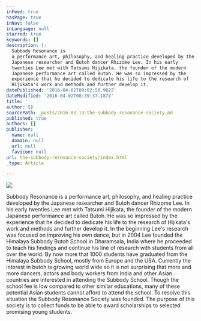 ```yaml
---
inFeed: true
hasPage: true
inNav: false
inLanguage: null
starred: true
keywords: []
description: |-
  Subbody Resonance is
  a performance art, philosophy, and healing practice developed by the
  Japanese researcher and Butoh dancer Rhizome Lee. In his early
  twenties Lee met with Tatsumi Hijikata, the founder of the modern
  Japanese performance art called Butoh. He was so impressed by the
  experience that he decided to dedicate his life to the research of
  Hijikata's work and methods and further develop it.
datePublished: '2016-04-02T09:02:50.962Z'
dateModified: '2016-04-02T08:39:37.187Z'
title: ''
author: []
sourcePath: _posts/2016-03-13-the-subbody-resonance-society.md
published: true
authors: []
publisher:
  name: null
  domain: null
  url: null
  favicon: null
url: the-subbody-resonance-society/index.html
_type: Article

---
```

![](https://the-grid-user-content.s3-us-west-2.amazonaws.com/7923ffad-2240-4854-b7cf-061c0c878eb9.jpg)

Subbody Resonance is
a performance art, philosophy, and healing practice developed by the
Japanese researcher and Butoh dancer Rhizome Lee. In his early
twenties Lee met with Tatsumi Hijikata, the founder of the modern
Japanese performance art called Butoh. He was so impressed by the
experience that he decided to dedicate his life to the research of
Hijikata's work and methods and further develop it. In the beginning
Lee's research was focused on improving his own dance, but in 2004
Lee founded the Himalaya Subbody Butoh School in Dharamsala, India
where he proceeded to teach his findings and continue his line of
research with students from all over the world. By now more that 1000
students have graduated from the Himalaya Subbody School, mostly from
Europe and the USA. Currently the
interest in butoh is growing world wide so it is not surprising that
more and more dancers, actors and body workers from India and other
Asian countries are interested in attending the Subbody School. Though the school fee is low compared to other similar educations,
many of these potential Asian students cannot afford to attend the
school. To resolve this
situation the Subbody Resonance Society was founded. The purpose of
this society is to collect funds to be able to award scholarships to
selected promising young students.